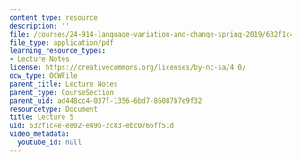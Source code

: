 ```yaml
---
content_type: resource
description: ''
file: /courses/24-914-language-variation-and-change-spring-2019/632f1c4ee802e49b2c83ebc0766ff51d_MIT24_914s19_lec5.pdf
file_type: application/pdf
learning_resource_types:
- Lecture Notes
license: https://creativecommons.org/licenses/by-nc-sa/4.0/
ocw_type: OCWFile
parent_title: Lecture Notes
parent_type: CourseSection
parent_uid: ad448cc4-037f-1356-6bd7-86087b7e9f32
resourcetype: Document
title: Lecture 5
uid: 632f1c4e-e802-e49b-2c83-ebc0766ff51d
video_metadata:
  youtube_id: null
---
```

